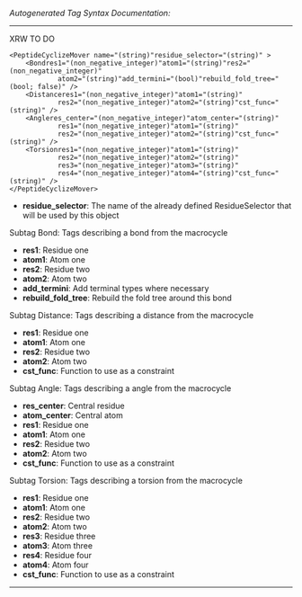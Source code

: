 _Autogenerated Tag Syntax Documentation:_

---
XRW TO DO

```
<PeptideCyclizeMover name="(string)"residue_selector="(string)" >
    <Bondres1="(non_negative_integer)"atom1="(string)"res2="(non_negative_integer)"
            atom2="(string)"add_termini="(bool)"rebuild_fold_tree="(bool; false)" />
    <Distanceres1="(non_negative_integer)"atom1="(string)"
            res2="(non_negative_integer)"atom2="(string)"cst_func="(string)" />
    <Angleres_center="(non_negative_integer)"atom_center="(string)"
            res1="(non_negative_integer)"atom1="(string)"
            res2="(non_negative_integer)"atom2="(string)"cst_func="(string)" />
    <Torsionres1="(non_negative_integer)"atom1="(string)"
            res2="(non_negative_integer)"atom2="(string)"
            res3="(non_negative_integer)"atom3="(string)"
            res4="(non_negative_integer)"atom4="(string)"cst_func="(string)" />
</PeptideCyclizeMover>
```

-   **residue_selector**: The name of the already defined ResidueSelector that will be used by this object


Subtag Bond:   Tags describing a bond from the macrocycle

-   **res1**: Residue one
-   **atom1**: Atom one
-   **res2**: Residue two
-   **atom2**: Atom two
-   **add_termini**: Add terminal types where necessary
-   **rebuild_fold_tree**: Rebuild the fold tree around this bond

Subtag Distance:   Tags describing a distance from the macrocycle

-   **res1**: Residue one
-   **atom1**: Atom one
-   **res2**: Residue two
-   **atom2**: Atom two
-   **cst_func**: Function to use as a constraint

Subtag Angle:   Tags describing a angle from the macrocycle

-   **res_center**: Central residue
-   **atom_center**: Central atom
-   **res1**: Residue one
-   **atom1**: Atom one
-   **res2**: Residue two
-   **atom2**: Atom two
-   **cst_func**: Function to use as a constraint

Subtag Torsion:   Tags describing a torsion from the macrocycle

-   **res1**: Residue one
-   **atom1**: Atom one
-   **res2**: Residue two
-   **atom2**: Atom two
-   **res3**: Residue three
-   **atom3**: Atom three
-   **res4**: Residue four
-   **atom4**: Atom four
-   **cst_func**: Function to use as a constraint

---
